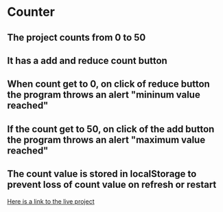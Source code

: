 # Counter

## The project counts from 0 to 50
## It has a add and reduce count button
## When count get to 0, on click of reduce button the program throws an alert "mininum value reached"
## If the count get to 50, on click of the add button the program throws an alert "maximum value reached"
## The count value is stored in localStorage to prevent loss of count value on refresh or restart
[Here is a link to the live project](https://nwachukwu-uzor.github.io/countdown/)
